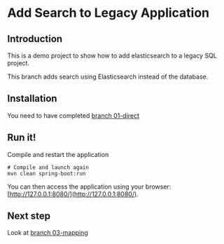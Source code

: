 Add Search to Legacy Application
================================

Introduction
------------

This is a demo project to show how to add elasticsearch to a legacy SQL project.

This branch adds search using Elasticsearch instead of the database.

Installation
------------

You need to have completed [branch 01-direct](https://github.com/dadoonet/legacy-search/tree/01-direct)

Run it!
-------

Compile and restart the application

```
# Compile and launch again
mvn clean spring-boot:run
```

You can then access the application using your browser: [http://127.0.0.1:8080/](http://127.0.0.1:8080/).

Next step
---------

Look at [branch 03-mapping](https://github.com/dadoonet/legacy-search/tree/03-mapping)
